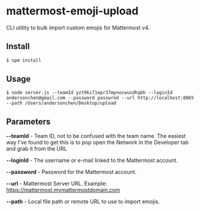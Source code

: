 # mattermost-emoji-upload
CLI utility to bulk import custom emojis for Mattermost v4.

## Install
```bash
$ npm install
```

## Usage
```
$ node server.js --teamId yzt9ki71epr37mpnocwusdhqbh --loginId andersonchen@gmail.com --password passwrod --url http://localhost:8065 --path /Users/andersonchen/Desktop/upload
```

## Parameters
**--teamId** - Team ID, not to be confused with the team name. The easiest way I've found to get this is to pop open the Network in the Developer tab and grab it from the URL

**--loginId** - The username or e-mail linked to the Mattermost account.

**--password** - Password for the Mattermost account.

**--url** - Mattermost Server URL. Example: https://mattermost.mymattermostdomain.com

**--path** - Local file path or remote URL to use to import emojis.
